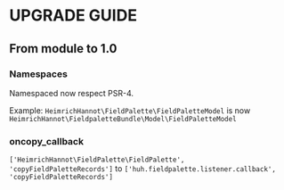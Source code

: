 # UPGRADE GUIDE

## From module to 1.0

### Namespaces
Namespaced now respect PSR-4. 

Example: `HeimrichHannot\FieldPalette\FieldPaletteModel` is now `HeimrichHannot\FieldpaletteBundle\Model\FieldPaletteModel`

### oncopy_callback
`['HeimrichHannot\FieldPalette\FieldPalette', 'copyFieldPaletteRecords']` to `['huh.fieldpalette.listener.callback', 'copyFieldPaletteRecords']`



